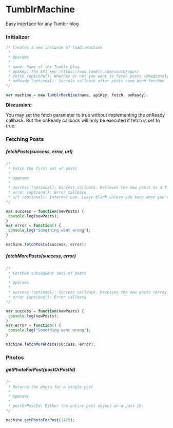 TumblrMachine
=============

Easy interface for any Tumblr blog

### Initializer

```javascript
/* Creates a new instance of TumblrMachine
 *
 * @params
 *
 * name: Name of the Tumblr blog
 * apiKey: The API key (https://www.tumblr.com/oauth/apps)
 * fetch (optional): Whether or not you want to fetch posts immediately
 * onReady (optional): Success callback after posts have been fetched
*/

var machine = new TumblrMachine(name, apiKey, fetch, onReady);

```


**Discussion:**

You may set the fetch parameter to true without implementing the onReady callback.
But the onReady callback will only be executed if fetch is set to true.

### Fetching Posts

##### fetchPosts(success, error, url)

```javascript
/*
 * Fetch the first set of posts
 *
 * @params
 *
 * success (optional): Success callback. Recieves the new posts as a first parameter
 * error (optional): Error callback
 * url (optional): Internal use. Leave blank unless you know what you're doing
*/

var success = function(newPosts) {
 console.log(newPosts);
}
var error = function() {
 console.log("Something went wrong");
}

machine.fetchPosts(success, error);
```

##### fetchMorePosts(success, error)

```javascript
/*
 * Fetches subsequent sets of posts
 *
 * @params
 *
 * success (optional): Success callback. Receives the new posts (Array) as a first parameter
 * error (optional): Error callback
*/

var success = function(newPosts) {
 console.log(newPosts);
}
var error = function() {
 console.log("Something went wrong");
}

machine.fetchMorePosts(success, error);
```

### Photos

##### getPhotoForPost(postOrPostId)

```javascript
/*
 * Returns the photo for a single post
 *
 * @params
 *
 * postOrPostId: Either the entire post object or a post ID
*/

machine.getPhotoForPost(1425);
```

